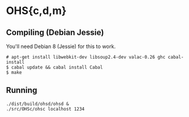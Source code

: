 OHS{c,d,m}
==========

Compiling (Debian Jessie)
-------------------------

You'll need Debian 8 (Jessie) for this to work.

```
# apt-get install libwebkit-dev libsoup2.4-dev valac-0.26 ghc cabal-install
$ cabal update && cabal install Cabal
$ make
```

Running
-------

```
./dist/build/ohsd/ohsd &
./src/OHSc/ohsc localhost 1234
```
